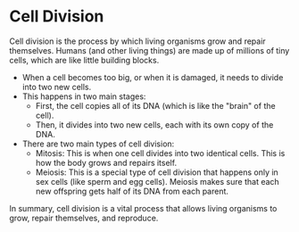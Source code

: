 # Cell Division

Cell division is the process by which living organisms grow and repair themselves. Humans (and other living things) are made up of millions of tiny cells, which are like little building blocks. 

* When a cell becomes too big, or when it is damaged, it needs to divide into two new cells. 
* This happens in two main stages: 
  * First, the cell copies all of its DNA (which is like the "brain" of the cell). 
  * Then, it divides into two new cells, each with its own copy of the DNA. 
* There are two main types of cell division: 
  * Mitosis: This is when one cell divides into two identical cells. This is how the body grows and repairs itself. 
  * Meiosis: This is a special type of cell division that happens only in sex cells (like sperm and egg cells). Meiosis makes sure that each new offspring gets half of its DNA from each parent. 

In summary, cell division is a vital process that allows living organisms to grow, repair themselves, and reproduce.
